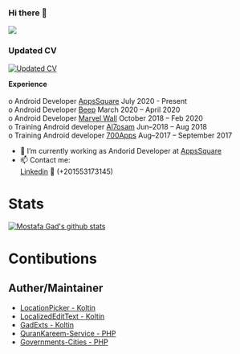 ### Hi there 👋
![](https://komarev.com/ghpvc/?username=MostafaGad1911)

### Updated CV

[![Updated CV](https://user-images.githubusercontent.com/25991597/125064634-1fa9ff80-e0b1-11eb-94dc-4f0483435d1f.png) ](https://github.com/MostafaGad1911/MostafaGad1911/files/6790557/CV.pdf)

<strong>Experience</strong> 
         <br /> <br />
         o Android Developer  [AppsSquare](https://www.facebook.com/appssquare)              July 2020 - Present   <br />
         o Android Developer [Beep](https://www.facebook.com/beeptrips)                  March 2020 – April 2020   <br />
         o Android Developer [Marvel Wall](https://www.facebook.com/marvelwall)          October 2018 – Feb 2020   <br />
         o Training  Android developer  [Al7osam](https://www.facebook.com/Al7osamCompany)    Jun–2018 – Aug 2018  <br />
         o Training Android developer  [700Apps](https://www.facebook.com/700apps)     Aug–2017 – September 2017   <br />

- 🔭 I’m currently working as Andorid Developer at [AppsSquare](https://www.facebook.com/appssquare)
- 📫 Contact me: <br /> 
              [Linkedin](https://www.linkedin.com/in/mostafa-gad-760a48140/)   📲 (+201553173145)

# Stats 
[![Mostafa Gad's github stats](https://github-readme-stats.vercel.app/api?username=MostafaGad1911)](https://github.com/anuraghazra/github-readme-stats)



# Contibutions 
## Auther/Maintainer
- [LocationPicker - Koltin](https://github.com/MostafaGad1911/LocationPicker)
- [LocalizedEditText - Koltin](https://github.com/MostafaGad1911/LocalizedEditText)
- [GadExts - Koltin](https://github.com/MostafaGad1911/GadExts)
- [QuranKareem-Service - PHP](https://github.com/MostafaGad1911/QuranKareem-Service)
- [Governments-Cities - PHP](https://github.com/MostafaGad1911/Governments-Cities)


